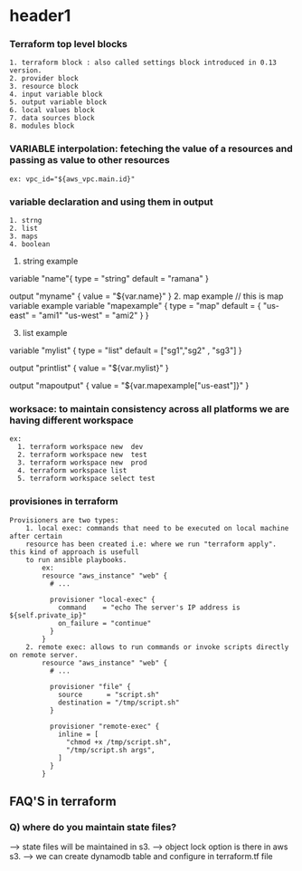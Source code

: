 # header1

### Terraform top level blocks
	1. terraform block : also called settings block introduced in 0.13 version.
	2. provider block 
	3. resource block 
	4. input variable block
	5. output variable block
	6. local values block
	7. data sources block
	8. modules block

###  VARIABLE interpolation: feteching the value of a resources and passing as value to other resources	
	ex: vpc_id="${aws_vpc.main.id}"
### variable declaration and using them in output 
	1. strng
	2. list
	3. maps
	4. boolean
	
1. string example
	
variable "name"{
  type = "string"
  default = "ramana"
}

output "myname" {
  value = "${var.name}"
}
2. map example
// this is map variable example
variable "mapexample" {
  type = "map"
  default = {
    "us-east" = "ami1"
    "us-west" = "ami2"
  }
}

3. list example

variable "mylist" {
  type = "list"
  default = ["sg1","sg2" , "sg3"]
}

output "printlist" {
  value = "${var.mylist}"
}

output "mapoutput" {
  value = "${var.mapexample["us-east"]}"
}

###  worksace: to maintain consistency across all platforms we are having different workspace
	ex: 
	  1. terraform workspace new  dev
      2. terraform workspace new  test
      3. terraform workspace new  prod
      4. terraform workspace list
	  5. terraform workspace select test

 ### provisiones in terraform
	Provisioners are two types: 
		1. local exec: commands that need to be executed on local machine after certain
		resource has been created i.e: where we run "terraform apply".  this kind of approach is usefull 
		to run ansible playbooks.
			ex: 
			resource "aws_instance" "web" {
			  # ...

			  provisioner "local-exec" {
				command    = "echo The server's IP address is ${self.private_ip}"
				on_failure = "continue"
			  }
			}
		2. remote exec: allows to run commands or invoke scripts directly on remote server.
			resource "aws_instance" "web" {
			  # ...

			  provisioner "file" {
				source      = "script.sh"
				destination = "/tmp/script.sh"
			  }

			  provisioner "remote-exec" {
				inline = [
				  "chmod +x /tmp/script.sh",
				  "/tmp/script.sh args",
				]
			  }
			}
	

## FAQ'S in terraform 
### Q) where do you maintain state files?
 --> state files will be maintained in s3. 
 --> object lock option is there in aws s3.
 --> we can create dynamodb table and configure in terraform.tf file 
